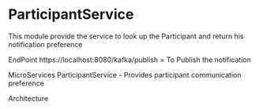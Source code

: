 # ParticipantService

This module provide the service to look up the Participant and return his notification preference

EndPoint
https://localhost:8080/kafka/publish = To Publish the notification

MicroServices
ParticipantService - Provides participant communication preference

Architecture

